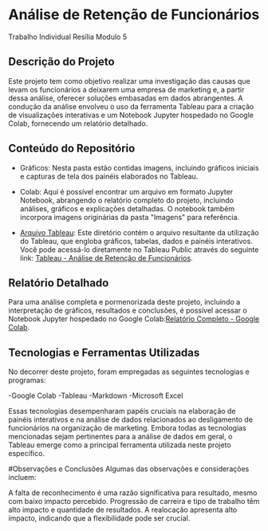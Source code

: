 # Análise de Retenção de Funcionários

Trabalho Individual Resília Modulo 5



## Descrição do Projeto
Este projeto tem como objetivo realizar uma investigação das causas que levam os funcionários a deixarem uma empresa de marketing e, a partir dessa análise, oferecer soluções embasadas em dados abrangentes. A condução da análise envolveu o uso da ferramenta Tableau para a criação de visualizações interativas e um Notebook Jupyter hospedado no Google Colab, fornecendo um relatório detalhado.

## Conteúdo do Repositório
- Gráficos: Nesta pasta estão contidas imagens, incluindo gráficos iniciais e capturas de tela dos painéis elaborados no Tableau.

- Colab: Aqui é possível encontrar um arquivo em formato Jupyter Notebook, abrangendo o relatório completo do projeto, incluindo análises, gráficos e explicações detalhadas. O notebook também incorpora imagens originárias da pasta "Imagens" para referência.

- [Arquivo Tableau](https://public.tableau.com/views/Trabalhoindividual/Mdiapormotivo?:language=pt-BR&publish=yes&:display_count=n&:origin=viz_share_link):  Este diretório contém o arquivo resultante da utilização do Tableau, que engloba gráficos, tabelas, dados e painéis interativos. Você pode acessá-lo diretamente no Tableau Public através do seguinte link:  [Tableau - Análise de Retenção de Funcionários](https://public.tableau.com/views/Trabalhoindividual/Mdiapormotivo?:language=pt-BR&publish=yes&:display_count=n&:origin=viz_share_link).

## Relatório Detalhado
Para uma análise completa e pormenorizada deste projeto, incluindo a interpretação de gráficos, resultados e conclusões, é possível acessar o Notebook Jupyter hospedado no Google Colab:[Relatório Completo - Google Colab](https://colab.research.google.com/github/WedsonTavares/Projeto_Individual_M5/blob/main/colab/Individual_M5.ipynb).

## Tecnologias e Ferramentas Utilizadas
No decorrer deste projeto, foram empregadas as seguintes tecnologias e programas:

-Google Colab
-Tableau
-Markdown
-Microsoft Excel

Essas tecnologias desempenharam papéis cruciais na elaboração de painéis interativos e na análise de dados relacionados ao desligamento de funcionários na organização de marketing. Embora todas as tecnologias mencionadas sejam pertinentes para a análise de dados em geral, o Tableau emerge como a principal ferramenta utilizada neste projeto específico.


#Observações e Conclusões
Algumas das observações e considerações incluem:

A falta de reconhecimento é uma razão significativa para resultado, mesmo com baixo impacto percebido.
Progressão de carreira e tipo de trabalho têm alto impacto e quantidade de resultados.
A realocação apresenta alto impacto, indicando que a flexibilidade pode ser crucial.
